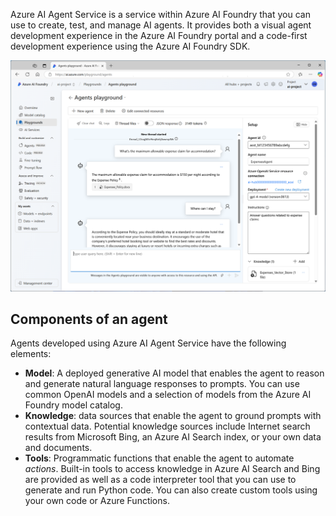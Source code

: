 Azure AI Agent Service is a service within Azure AI Foundry that you can use to create, test, and manage AI agents. It provides both a visual agent development experience in the Azure AI Foundry portal and a code-first development experience using the Azure AI Foundry SDK.

![Screenshot of the Azure AI Agent playground in the Azure AI Foundry portal.](../media/agents-playground.png)

## Components of an agent

Agents developed using Azure AI Agent Service have the following elements:

- **Model**: A deployed generative AI model that enables the agent to reason and generate natural language responses to prompts. You can use common OpenAI models and a selection of models from the Azure AI Foundry model catalog.
- **Knowledge**: data sources that enable the agent to ground prompts with contextual data. Potential knowledge sources include Internet search results from Microsoft Bing, an Azure AI Search index, or your own data and documents.
- **Tools**: Programmatic functions that enable the agent to automate *actions*. Built-in tools to access knowledge in Azure AI Search and Bing are provided as well as a code interpreter tool that you can use to generate and run Python code. You can also create custom tools using your own code or Azure Functions.
